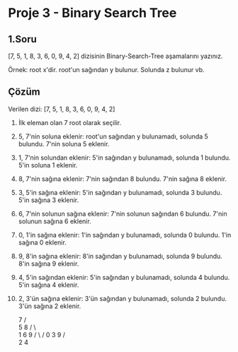 # Proje 3 - Binary Search Tree

## 1.Soru
[7, 5, 1, 8, 3, 6, 0, 9, 4, 2] dizisinin Binary-Search-Tree aşamalarını yazınız.

Örnek: root x'dir. root'un sağından y bulunur. Solunda z bulunur vb.

## Çözüm
Verilen dizi: [7, 5, 1, 8, 3, 6, 0, 9, 4, 2]

1. İlk eleman olan 7 root olarak seçilir.
2. 5, 7'nin soluna eklenir: root'un sağından y bulunamadı, solunda 5 bulundu. 7'nin soluna 5 eklenir.
3. 1, 7'nin solundan eklenir: 5'in sağından y bulunamadı, solunda 1 bulundu. 5'in soluna 1 eklenir.
4. 8, 7'nin sağına eklenir: 7'nin sağından 8 bulundu. 7'nin sağına 8 eklenir.
5. 3, 5'in sağına eklenir: 5'in sağından y bulunamadı, solunda 3 bulundu. 5'in sağına 3 eklenir.
6. 6, 7'nin solunun sağına eklenir: 7'nin solunun sağından 6 bulundu. 7'nin solunun sağına 6 eklenir.
7. 0, 1'in sağına eklenir: 1'in sağından y bulunamadı, solunda 0 bulundu. 1'in sağına 0 eklenir.
8. 9, 8'in sağına eklenir: 8'in sağından y bulunamadı, solunda 9 bulundu. 8'in sağına 9 eklenir.
9. 4, 5'in sağından eklenir: 5'in sağından y bulunamadı, solunda 4 bulundu. 5'in sağına 4 eklenir.
10. 2, 3'ün sağına eklenir: 3'ün sağından y bulunamadı, solunda 2 bulundu. 3'ün sağına 2 eklenir.

      7
     / \
    5   8
   / \   \
  1   6   9
 / \     /
0   3   9
   / \
  2   4

